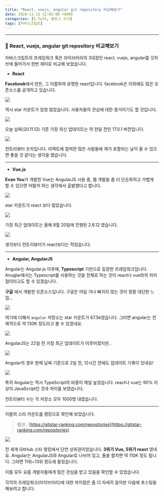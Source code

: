 ```yaml
---
title: "React, vuejs, angular git repository 비교해보기"
date: 2020-11-12 12:05:00 +0800
categories: [5.Talk, 블로그 수다]
tags: [자바스크립트]
---
```


------



### 🌠 **React, vuejs, angular git repository 비교해보기**

자바스크립트의 프레임워크 혹은 라이브러리의 3대장인 react, vuejs, angular를 깃허브에 들어가서 한번 재미로 비교해 보았습니다.



* **React**

**Facebook**에서 만든, 그 이름하여 유명한 react입니다. facebook은 이외에도 많은 오픈소스를 공개하고 있습니다.

![](https://i.imgur.com/A952JUR.png)

역시 star 카운트가 엄청 많았습니다. 사용자들의 관심에 대한 증거이기도 할 것입니다.

![](https://i.imgur.com/rCWxjTg.png)

오늘 날짜(20.11.12) 기준 가장 최신 업데이트는 약 한달 전인 17.0.1 버전입니다.

![](https://i.imgur.com/xkgz7KC.png)

컨트리뷰터 숫자입니다. 리액트에 참여한 많은 사람들에 제가 포함되는 날이 올 수 있으면 좋을 것 같다는 생각을 했습니다. 

------



* **Vue.js**

**Evan You**가 개발한 Vue는 AngularJS 사용 중, 웹 개발을 좀 더 단순화하고 가볍게 할 수 있으면 어떨까 하는 생각에서 출발했다고 합니다. 

![](https://i.imgur.com/jcW6OZA.png)

star 카운트가 react 보다 많았습니다.

![](https://i.imgur.com/aSwiYDw.png)

가장 최근 업데이트는 올해 8월 20일에 진행된 2.6.12 였습니다.

![](https://i.imgur.com/AabujOe.png)

생각보다 컨트리뷰터가 react보다는 적었습니다.

------



* **Angular, AngularJS**

Angular는 Angular.js 이후에, **Typescript** 기반으로 등장한 프레임워크입니다. Anuglar에서는 Typescript를 사용하는 것을 전제로 하는 것이 react나 vue와의 차이점이라고도 할 수 있겠습니다.

**구글** 에서 개발한 오픈소스입니다. 구글은 어딜 가나 빠지지 않는 것이 정말 대단한 느낌...

![](https://i.imgur.com/LzuT6jr.png)

여기에 더해서 `angular` 저장소는 star 카운트가 67.5k였습니다. 그러면 angular는 전체적으로 약 130K 정도라고 볼 수 있겠네요.

![](https://i.imgur.com/BwSVAhP.png)

AngularJS는 22일 전 가장 최근 업데이트가 이루어졌지만..

![](https://i.imgur.com/LKnZLEY.png)

Angular의 경우 현재 날짜 기준으로 2일 전, 12시간 전에도 업데이트 기록이 있네요!

![](https://i.imgur.com/As2hnXA.png)

특히 Angular는 역시 TypeScript의 비중이 제일 높았습니다. react나 vue는 90% 이상이 JavaScript인 것과 차이를 보였습니다.

컨트리뷰터 수는 각 저장소 모두 1000명 대였습니다.

------

이들의 스타 카운트를 랭킹으로 확인해 보았습니다.

> 링크 : [https://gitstar-ranking.com/repositories](https://gitstar-ranking.com/repositories)

![](https://i.imgur.com/llPpsxg.png)

전 세계 GitHub 스타 랭킹에서 단연 상위권이었습니다. **3위가 Vue, 5위가 react** 였네요. Angular는 AngularJS와 Angular로 나뉘어 있고, 둘을 합치면 약 110K 정도 됩니다. 그러면 11위~13위 정도에 들었습니다.

이들 모두 요즘 개발자들에게 많은 관심을 받고 있음을 확인할 수 있었습니다.

각각의 프레임워크(라이브러리)에 대한 차이점은 좀 더 자세히 알아본 다음에 포스팅을 해보려고 합니다.